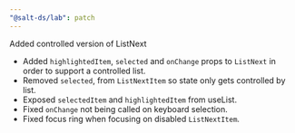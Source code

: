 ```yaml
---
"@salt-ds/lab": patch
---
```


Added controlled version of ListNext

- Added `highlightedItem`, `selected` and `onChange` props to `ListNext` in order to support a controlled list.
- Removed `selected`, from `ListNextItem` so state only gets controlled by list.
- Exposed `selectedItem` and `highlightedItem` from useList.
- Fixed `onChange` not being called on keyboard selection.
- Fixed focus ring when focusing on disabled `ListNextItem`.
